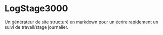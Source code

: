 LogStage3000
============

Un générateur de site structuré en markdown pour un écrire rapidement un suivi de travail/stage journalier.
